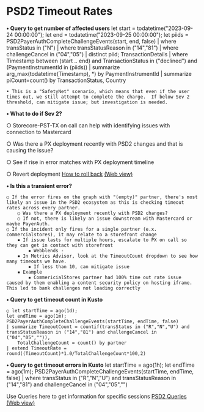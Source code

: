 # PSD2 Timeout Rates

**• Query to get number of affected users**
    let start = todatetime("2023-09-24 00:00:00");
    let end = todatetime("2023-09-25 00:00:00");
    let piids =
    PSD2PayerAuthCompleteChallengeEvents(start, end, false)
    | where transStatus in ("N")
    | where transStatusReason in ("14","81")
    | where challengeCancel in ("04","05")
    | distinct piid;
    TransactionDetails
    | where Timestamp between (start .. end)
      and TransactionStatus in ("declined")
       and (PaymentInstrumentId in (piids))
    | summarize arg_max(todatetime(Timestamp), *) by PaymentInstrumentId
| summarize piCount=count() by TransactionStatus, Country

    • This is a "SafetyNet" scenario, which means that even if the user times out, we still attempt to complete the charge.  If below Sev 2 threshold, can mitigate issue; but investigation is needed.

**• What to do if Sev 2?**

○ Storecore-PST-TX on call can help with identifying issues with connection to Mastercard
   
 ○ Was there a PX deployment recently with PSD2 changes and that is causing the issue?

 ○ See if rise in error matches with PX deployment timeline

○ Revert deployment 
[How to roll back](onenote:Live-Site-Management.one#How%20to%20roll%20back&section-id={8b6ab7aa-5f2d-4ea6-a6a6-305995c8710e}&page-id={12580ce3-6e96-4187-877a-2d1c13f9b6f2}&end)
[(Web view)](https://microsoft.sharepoint.com/teams/PaymentExperience/_layouts/15/Doc.aspx?sourcedoc={171acb93-a045-434e-938d-ccefe55457ad}&action=edit&wd=target%28LiveSite%2FLive-Site-Management.one%7C8b6ab7aa-5f2d-4ea6-a6a6-305995c8710e%2FHow%20to%20roll%20back%7C12580ce3-6e96-4187-877a-2d1c13f9b6f2%2F%29&wdorigin=703&wdpreservelink=1)

**• Is this a transient error?**

    ○ If the error fires on the graph with "(empty)" partner, there's most likely an issue in the PSD2 ecosystem as this is checking timeout rates across every partner.
        ○ Was there a PX deployment recently with PSD2 changes?
        ○ If not, there is likely an issue downstream with Mastercard or maybe PayerAuth.  
    ○ If the incident only fires for a single partner (e.x. commercialstores), it may relate to a storefront change
        ▪ If issue lasts for multiple hours, escalate to PX on call so they can get in contact with storefront
            ▪ Webblends - 
        ▪ In Metrics Advisor, look at the TimeoutCount dropdown to see how many timeouts we have.
            ▪ If less than 10, can mitigate issue
        ▪ Example
            ▪ CommericialStores partner had 100% time out rate issue caused by them enabling a content security policy on hosting iframe.  This led to bank challenges not loading correctly

**• Query to get timeout count in Kusto**

    ○ let startTime = ago(1d);
    let endTime = ago(1m);
    PSD2PayerAuthCompleteChallengeEvents(startTime, endTime, false)
    | summarize TimeoutCount = countif(transStatus in ("R","N","U") and transStatusReason in ("14","81") and challengeCancel in ("04","05","")),
        TotalChallengeCount = count() by partner
    | extend TimeoutRate = round((TimeoutCount)*1.0/TotalChallengeCount*100,2)
    
**• Query to get timeout errors in Kusto**
    let startTime = ago(1h);
    let endTime = ago(1m);
    PSD2PayerAuthCompleteChallengeEvents(startTime, endTime, false)
    | where transStatus in ("R","N","U") and transStatusReason in ("14","81") and challengeCancel in ("04","05","")
    
    
Use Queries here to get information for specific sessions [PSD2 Queries](onenote:#PSD2%20Queries&section-id={9d4e1697-e8e8-4a70-bbc2-717d69b04a3b}&page-id={ffd9a908-775b-426b-90f1-92d41ef3e8c0}&end)
[(Web view)](https://microsoft.sharepoint.com/teams/PaymentExperience/_layouts/15/Doc.aspx?sourcedoc={171acb93-a045-434e-938d-ccefe55457ad}&action=edit&wd=target%28LiveSite%2FTSGs.one%7C9d4e1697-e8e8-4a70-bbc2-717d69b04a3b%2FPSD2%20Queries%7Cffd9a908-775b-426b-90f1-92d41ef3e8c0%2F%29&wdorigin=703&wdpreservelink=1)

